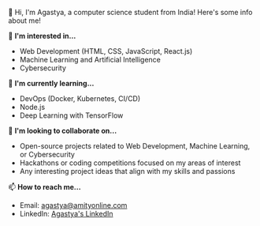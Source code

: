 👋 Hi, I'm Agastya, a computer science student from India! Here's some info about me!

👀 **I'm interested in...**
- Web Development (HTML, CSS, JavaScript, React.js)
- Machine Learning and Artificial Intelligence
- Cybersecurity

🌱 **I'm currently learning...**
- DevOps (Docker, Kubernetes, CI/CD)
- Node.js
- Deep Learning with TensorFlow

💞️ **I'm looking to collaborate on...**
- Open-source projects related to Web Development, Machine Learning, or Cybersecurity
- Hackathons or coding competitions focused on my areas of interest
- Any interesting project ideas that align with my skills and passions

📫 **How to reach me...**
- Email: agastya@amityonline.com
- LinkedIn: [Agastya's LinkedIn](https://www.linkedin.com/in/agastyaj/)



<!---
agastyajxa/agastyajxa is a ✨ special ✨ repository because its `README.md` (this file) appears on your GitHub profile.
You can click the Preview link to take a look at your changes.
--->

